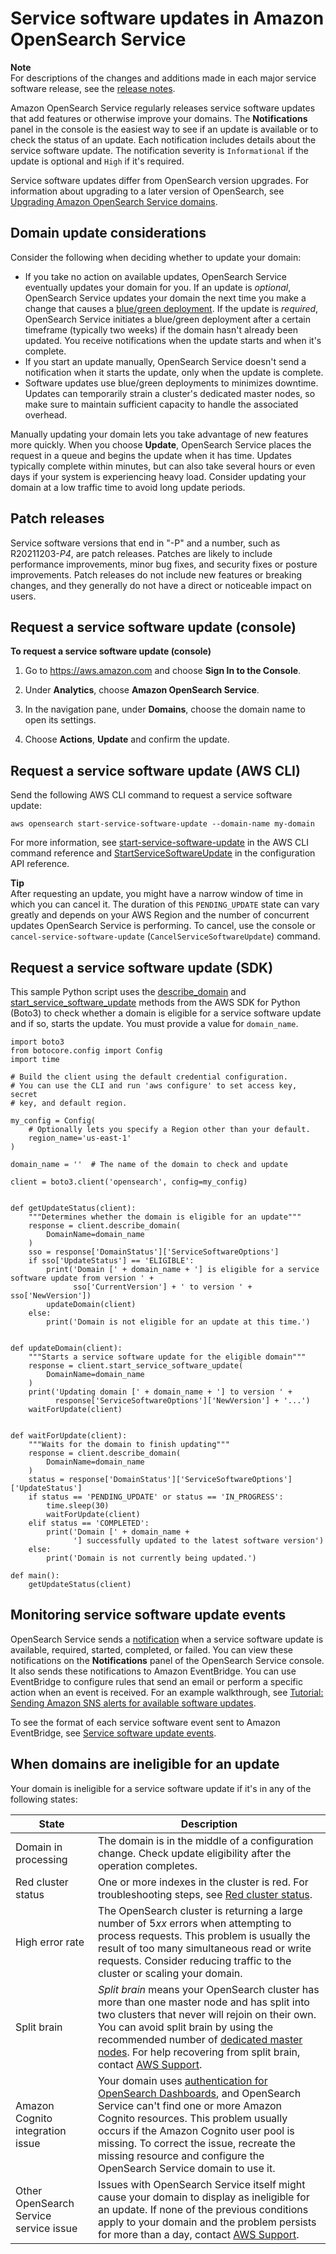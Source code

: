 # Service software updates in Amazon OpenSearch Service<a name="service-software"></a>

**Note**  
For descriptions of the changes and additions made in each major service software release, see the [release notes](release-notes.md)\.

Amazon OpenSearch Service regularly releases service software updates that add features or otherwise improve your domains\. The **Notifications** panel in the console is the easiest way to see if an update is available or to check the status of an update\. Each notification includes details about the service software update\. The notification severity is `Informational` if the update is optional and `High` if it's required\.

Service software updates differ from OpenSearch version upgrades\. For information about upgrading to a later version of OpenSearch, see [Upgrading Amazon OpenSearch Service domains](version-migration.md)\.

## Domain update considerations<a name="service-software-considerations"></a>

Consider the following when deciding whether to update your domain:
+ If you take no action on available updates, OpenSearch Service eventually updates your domain for you\. If an update is *optional*, OpenSearch Service updates your domain the next time you make a change that causes a [blue/green deployment](managedomains-configuration-changes.md)\. If the update is *required*, OpenSearch Service initiates a blue/green deployment after a certain timeframe \(typically two weeks\) if the domain hasn't already been updated\. You receive notifications when the update starts and when it's complete\.
+ If you start an update manually, OpenSearch Service doesn't send a notification when it starts the update, only when the update is complete\.
+ Software updates use blue/green deployments to minimizes downtime\. Updates can temporarily strain a cluster's dedicated master nodes, so make sure to maintain sufficient capacity to handle the associated overhead\. 

Manually updating your domain lets you take advantage of new features more quickly\. When you choose **Update**, OpenSearch Service places the request in a queue and begins the update when it has time\. Updates typically complete within minutes, but can also take several hours or even days if your system is experiencing heavy load\. Consider updating your domain at a low traffic time to avoid long update periods\. 

## Patch releases<a name="service-software-patches"></a>

Service software versions that end in "\-P" and a number, such as R20211203\-*P4*, are patch releases\. Patches are likely to include performance improvements, minor bug fixes, and security fixes or posture improvements\. Patch releases do not include new features or breaking changes, and they generally do not have a direct or noticeable impact on users\.

## Request a service software update \(console\)<a name="service-software-request"></a>

**To request a service software update \(console\)**

1. Go to [https://aws\.amazon\.com](https://aws.amazon.com) and choose **Sign In to the Console**\.

1. Under **Analytics**, choose **Amazon OpenSearch Service**\.

1. In the navigation pane, under **Domains**, choose the domain name to open its settings\.

1. Choose **Actions**, **Update** and confirm the update\.

## Request a service software update \(AWS CLI\)<a name="service-software-request-cli"></a>

Send the following AWS CLI command to request a service software update:

```
aws opensearch start-service-software-update --domain-name my-domain
```

For more information, see [start\-service\-software\-update](https://docs.aws.amazon.com/cli/latest/reference/opensearch/start-service-software-update.html) in the AWS CLI command reference and [StartServiceSoftwareUpdate](https://docs.aws.amazon.com/opensearch-service/latest/APIReference/API_StartServiceSoftwareUpdate.html) in the configuration API reference\.

**Tip**  
After requesting an update, you might have a narrow window of time in which you can cancel it\. The duration of this `PENDING_UPDATE` state can vary greatly and depends on your AWS Region and the number of concurrent updates OpenSearch Service is performing\. To cancel, use the console or `cancel-service-software-update` \(`CancelServiceSoftwareUpdate`\) command\.

## Request a service software update \(SDK\)<a name="service-software-request-sdk"></a>

This sample Python script uses the [describe\_domain](https://boto3.amazonaws.com/v1/documentation/api/latest/reference/services/opensearch.html#OpenSearchService.Client.describe_domain) and [start\_service\_software\_update](https://boto3.amazonaws.com/v1/documentation/api/latest/reference/services/opensearch.html#OpenSearchService.Client.start_service_software_update) methods from the AWS SDK for Python \(Boto3\) to check whether a domain is eligible for a service software update and if so, starts the update\. You must provide a value for `domain_name`\.

```
import boto3
from botocore.config import Config
import time

# Build the client using the default credential configuration.
# You can use the CLI and run 'aws configure' to set access key, secret
# key, and default region.

my_config = Config(
    # Optionally lets you specify a Region other than your default.
    region_name='us-east-1'
)

domain_name = ''  # The name of the domain to check and update

client = boto3.client('opensearch', config=my_config)


def getUpdateStatus(client):
    """Determines whether the domain is eligible for an update"""
    response = client.describe_domain(
        DomainName=domain_name
    )
    sso = response['DomainStatus']['ServiceSoftwareOptions']
    if sso['UpdateStatus'] == 'ELIGIBLE':
        print('Domain [' + domain_name + '] is eligible for a service software update from version ' +
              sso['CurrentVersion'] + ' to version ' + sso['NewVersion'])
        updateDomain(client)
    else:
        print('Domain is not eligible for an update at this time.')


def updateDomain(client):
    """Starts a service software update for the eligible domain"""
    response = client.start_service_software_update(
        DomainName=domain_name
    )
    print('Updating domain [' + domain_name + '] to version ' +
          response['ServiceSoftwareOptions']['NewVersion'] + '...')
    waitForUpdate(client)


def waitForUpdate(client):
    """Waits for the domain to finish updating"""
    response = client.describe_domain(
        DomainName=domain_name
    )
    status = response['DomainStatus']['ServiceSoftwareOptions']['UpdateStatus']
    if status == 'PENDING_UPDATE' or status == 'IN_PROGRESS':
        time.sleep(30)
        waitForUpdate(client)
    elif status == 'COMPLETED':
        print('Domain [' + domain_name +
              '] successfully updated to the latest software version')
    else:
        print('Domain is not currently being updated.')

def main():
    getUpdateStatus(client)
```

## Monitoring service software update events<a name="service-software-monitor"></a>

OpenSearch Service sends a [notification](managedomains-notifications.md) when a service software update is available, required, started, completed, or failed\. You can view these notifications on the **Notifications** panel of the OpenSearch Service console\. It also sends these notifications to Amazon EventBridge\. You can use EventBridge to configure rules that send an email or perform a specific action when an event is received\. For an example walkthrough, see [Tutorial: Sending Amazon SNS alerts for available software updates](sns-events.md)\.

To see the format of each service software event sent to Amazon EventBridge, see [Service software update events](monitoring-events.md#monitoring-events-sso)\.

## When domains are ineligible for an update<a name="service-software-ineligible"></a>

Your domain is ineligible for a service software update if it's in any of the following states:


| State | Description | 
| --- | --- | 
| Domain in processing |  The domain is in the middle of a configuration change\. Check update eligibility after the operation completes\.  | 
| Red cluster status |  One or more indexes in the cluster is red\. For troubleshooting steps, see [Red cluster status](handling-errors.md#handling-errors-red-cluster-status)\.  | 
| High error rate |  The OpenSearch cluster is returning a large number of 5*xx* errors when attempting to process requests\. This problem is usually the result of too many simultaneous read or write requests\. Consider reducing traffic to the cluster or scaling your domain\.  | 
| Split brain |  *Split brain* means your OpenSearch cluster has more than one master node and has split into two clusters that never will rejoin on their own\. You can avoid split brain by using the recommended number of [dedicated master nodes](managedomains-dedicatedmasternodes.md)\. For help recovering from split brain, contact [AWS Support](https://console.aws.amazon.com/support/home)\.  | 
| Amazon Cognito integration issue |  Your domain uses [authentication for OpenSearch Dashboards](cognito-auth.md), and OpenSearch Service can't find one or more Amazon Cognito resources\. This problem usually occurs if the Amazon Cognito user pool is missing\. To correct the issue, recreate the missing resource and configure the OpenSearch Service domain to use it\.  | 
| Other OpenSearch Service service issue |  Issues with OpenSearch Service itself might cause your domain to display as ineligible for an update\. If none of the previous conditions apply to your domain and the problem persists for more than a day, contact [AWS Support](https://console.aws.amazon.com/support/home)\.  | 